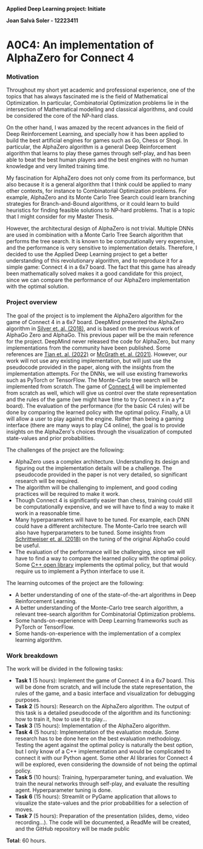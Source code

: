 **Applied Deep Learning project: Initiate** 

**Joan Salvà Soler - 12223411**

# A0C4: An implementation of AlphaZero for Connect 4

### Motivation
Throughout my short yet academic and professional experience, one of the topics that
has always fascinated me is the field of Mathematical Optimization. In particular, Combinatorial Optimization
problems lie in the intersection of Mathematical modelling and classical algorithms, and could be considered the 
core of the NP-hard class. 

On the other hand, I was amazed by the recent advances in the field of Deep Reinforcement Learning,
and specially how it has been applied to build the best artificial engines for games such as Go, Chess or Shogi.
In particular, the AlphaZero algorithm is a general Deep Reinforcement algorithm that learns to play these games through
self-play, and has been able to beat the best human players and the best engines with no human knowledge and very 
limited training time.

My fascination for AlphaZero does not only come from its performance, but also because it is a general algorithm that 
I think could be applied to many other contexts, for instance to Combinatorial Optimization problems. 
For example, AlphaZero and its Monte Carlo Tree Search could learn branching strategies for 
Branch-and-Bound algorithms, or it could learn to build heuristics for finding 
feasible solutions to NP-hard problems. That is a topic that I might consider for my Master Thesis.

However, the architectural design of AlphaZero is not trivial. Multiple DNNs are used in combination with a Monte Carlo 
Tree Search algorithm that performs the tree search. It is known to be computationally very expensive, and the 
performance is very sensitive to implementation details. Therefore, I decided to use the Applied Deep Learning
project to get a better understanding of this revolutionary algorithm, and to reproduce it for a simple game: Connect 4 
in a 6x7 board. The fact that this game has already been mathematically solved makes it a good candidate 
for this project, since we can compare the performance of our AlphaZero implementation with the optimal solution. 

### Project overview
The goal of the project is to implement the AlphaZero algorithm for the game of Connect 4 in a 6x7 board. DeepMind 
presented the AlphaZero algorithm in [Silver et. al. (2018)](https://arxiv.org/abs/1712.01815), and is based on
the previous work of AlphaGo Zero and AlphaGo. This previous paper will be the main reference for the project.
DeepMind never released the code for AlphaZero, but many implementations from the community have been published. 
Some references are [Tian et. al. (2022)](https://arxiv.org/abs/1902.04522) or [McGrath et. al. (2021)](https://arxiv.org/abs/2111.09259).
However, our work will not use any existing implementation, but will just use the pseudocode provided in the paper, along
with the insights from the implementation attempts. For the DNNs, we will use existing frameworks such as PyTorch or TensorFlow. The Monte-Carlo 
tree search will be implemented from scratch. The game of [Connect 4](https://wikipedia.org/wiki/Connect_Four) will be 
implemented from scratch as well, which will give us control over the state representation and the rules of the game 
(we might have time to try Connect x in a y*z board). The evaluation of the performance (for the basic C4 rules) will be 
done by comparing the learned policy with the optimal policy. Finally, a UI will allow a user to play against the 
engine. Rather than being a gaming interface (there are many ways to play C4 online), the goal is to provide insights
on the AlphaZero's choices through the visualization of computed state-values and prior probabilities.

The challenges of the project are the following:
 - AlphaZero uses a complex architecture. Understanding its design and figuring out the implementation details will be 
a challenge. The pseudocode provided in the paper is not very detailed, so significant research will be required.
 - The algorithm will be challenging to implement, and good coding practices will be required to make it work.
 - Though Connect 4 is significantly easier than chess, training could still be computationally expensive, 
and we will have to find a way to make it work in a reasonable time.
 - Many hyperparameters will have to be tuned. For example, each DNN could have a different architecture. The
Monte-Carlo tree search will also have hyperparameters to be tuned. Some insights from 
[Schrittweiser et. al. (2018)](https://arxiv.org/abs/1812.06855) on the tuning of the original AlphaGo could be useful.
 - The evaluation of the performance will be challenging, since we will have to find a way to compare the learned policy
with the optimal policy. Some [C++ open library](https://github.com/PascalPons/connect4) implements the optimal policy, 
but that would require us to implement a Python interface to use it.

The learning outcomes of the project are the following:
 - A better understanding of one of the state-of-the-art algorithms in Deep Reinforcement Learning.
 - A better understanding of the Monte-Carlo tree search algorithm, a relevant tree-search algorithm for Combinatorial
Optimization problems.
 - Some hands-on-experience with Deep Learning frameworks such as PyTorch or TensorFlow.
 - Some hands-on-experience with the implementation of a complex learning algorithm.

### Work breakdown
The work will be divided in the following tasks:
 - **Task 1** (5 hours): Implement the game of Connect 4 in a 6x7 board. This will be done from scratch, 
and will include the state representation, the rules of the game, and a basic interface and visualization for 
debugging purposes.
 - **Task 2** (5 hours): Research on the AlphaZero algorithm. The output of this task is a detailed pseudocode
of the algorithm and its functioning: how to train it, how to use it to play...
 - **Task 3** (15 hours): Implementation of the AlphaZero algorithm. 
 - **Task 4** (5 hours): Implementation of the evaluation module. Some research has to be done here on the best
evaluation methodology. Testing the agent against the optimal policy is naturally the best option, but I only know of a 
C++ implementation and would be complicated to connect it with our Python agent. Some other AI libraries for Connect 4 
will be explored, even considering the downside of not being the optimal policy. 
 - **Task 5** (10 hours): Training, hyperparameter tuning, and evaluation. We train the neural networks through self-play, 
and evaluate the resulting agent. Hyperparameter tuning is done.
 - **Task 6** (15 hours): Streamlit or PyGame application that allows to visualize the state-values and the prior 
probabilities for a selection of moves.
 - **Task 7** (5 hours): Preparation of the presentation (slides, demo, video recording...). The code will be documented,
a ReadMe will be created, and the GitHub repository will be made public 

**Total**: 60 hours. 
